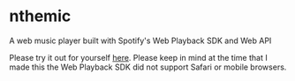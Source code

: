 # nthemic
A web music player built with Spotify's Web Playback SDK and Web API

Please try it out for yourself [here](https://nthemic.herokuapp.com/). Please keep in mind at the time that I made this the Web Playback SDK did not support Safari or mobile browsers.
